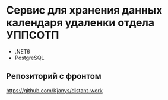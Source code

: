 # Сервис для хранения данных календаря удаленки отдела УППСОТП

- .NET6
- PostgreSQL

## Репозиторий с фронтом

https://github.com/Kjanys/distant-work
